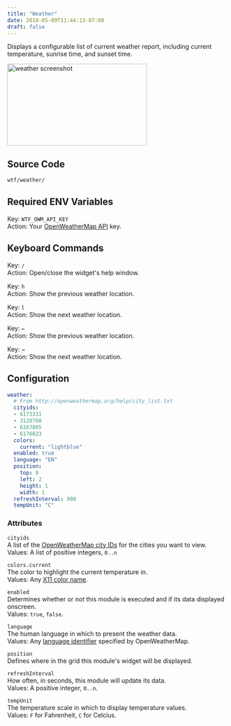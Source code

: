 ```yaml
---
title: "Weather"
date: 2018-05-09T11:44:13-07:00
draft: false
---
```


Displays a configurable list of current weather report, including
current temperature, sunrise time, and sunset time.

<img src="/imgs/modules/weather.png" width="320" height="187" alt="weather screenshot" />

## Source Code

```bash
wtf/weather/
```

## Required ENV Variables

<span class="caption">Key:</span> `WTF_OWM_API_KEY` <br />
<span class="caption">Action:</span> Your <a href="https://openweathermap.org/appid">OpenWeatherMap API</a> key.

## Keyboard Commands

<span class="caption">Key:</span> `/` <br />
<span class="caption">Action:</span> Open/close the widget's help window.

<span class="caption">Key:</span> `h` <br />
<span class="caption">Action:</span> Show the previous weather location.

<span class="caption">Key:</span> `l` <br />
<span class="caption">Action:</span> Show the next weather location.

<span class="caption">Key:</span> `←` <br />
<span class="caption">Action:</span> Show the previous weather location.

<span class="caption">Key:</span> `→` <br />
<span class="caption">Action:</span> Show the next weather location.

## Configuration

```yaml
weather:
  # From http://openweathermap.org/help/city_list.txt
  cityids:
  - 6173331
  - 3128760
  - 6167865
  - 6176823
  colors:
    current: "lightblue"
  enabled: true
  language: "EN"
  position:
    top: 0
    left: 2
    height: 1
    width: 1
  refreshInterval: 900
  tempUnit: "C"
```

### Attributes

`cityids` <br />
A list of the <a
href="http://openweathermap.org/help/city_list.txt">OpenWeatherMap city
IDs</a> for the cities you want to view. <br />
Values: A list of positive integers, `0..n`

`colors.current` <br />
The color to highlight the current temperature in. <br />
Values: Any <a href="https://en.wikipedia.org/wiki/X11_color_names">X11
color name</a>.

`enabled` <br />
Determines whether or not this module is executed and if its data displayed onscreen. <br />
Values: `true`, `false`.

`language` <br />
The human language in which to present the weather data. <br />
Values: Any <a href="https://openweathermap.org/current">language identifier</a> specified by OpenWeatherMap.

`position` <br />
Defines where in the grid this module's widget will be displayed. <br />

`refreshInterval` <br />
How often, in seconds, this module will update its data. <br />
Values: A positive integer, `0..n`.

`tempUnit` <br />
The temperature scale in which to display temperature values. <br />
Values: `F` for Fahrenheit, `C` for Celcius.
